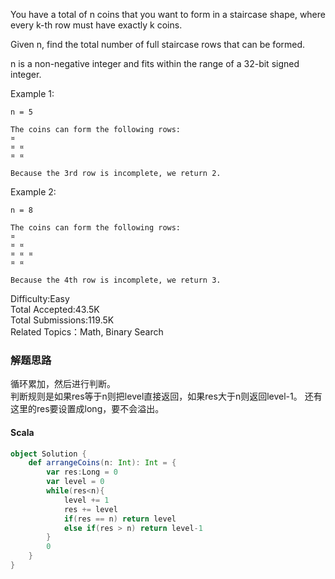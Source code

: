 You have a total of n coins that you want to form in a staircase shape, where every k-th row must have exactly k coins.

Given n, find the total number of full staircase rows that can be formed.

n is a non-negative integer and fits within the range of a 32-bit signed integer.

Example 1:
```
n = 5

The coins can form the following rows:
¤
¤ ¤
¤ ¤

Because the 3rd row is incomplete, we return 2.
```
Example 2:
```
n = 8

The coins can form the following rows:
¤
¤ ¤
¤ ¤ ¤
¤ ¤

Because the 4th row is incomplete, we return 3.
```
Difficulty:Easy  
Total Accepted:43.5K  
Total Submissions:119.5K  
Related Topics：Math, Binary Search

### 解题思路
循环累加，然后进行判断。  
判断规则是如果res等于n则把level直接返回，如果res大于n则返回level-1。 还有这里的res要设置成long，要不会溢出。
#### Scala
```scala
object Solution {
    def arrangeCoins(n: Int): Int = {
        var res:Long = 0
        var level = 0
        while(res<n){
            level += 1
            res += level
            if(res == n) return level
            else if(res > n) return level-1
        }
        0
    }
}
```
